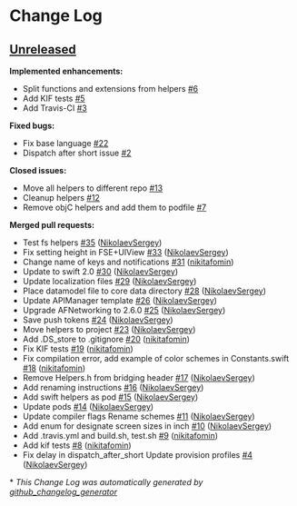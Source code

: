 # Change Log

## [Unreleased](https://github.com/fs/ios-base-swift/tree/HEAD)

**Implemented enhancements:**

- Split functions and extensions from helpers [\#6](https://github.com/fs/ios-base-swift/issues/6)
- Add KIF tests [\#5](https://github.com/fs/ios-base-swift/issues/5)
- Add Travis-CI [\#3](https://github.com/fs/ios-base-swift/issues/3)

**Fixed bugs:**

- Fix base language [\#22](https://github.com/fs/ios-base-swift/issues/22)
- Dispatch after short issue [\#2](https://github.com/fs/ios-base-swift/issues/2)

**Closed issues:**

- Move all helpers to different repo [\#13](https://github.com/fs/ios-base-swift/issues/13)
- Cleanup helpers [\#12](https://github.com/fs/ios-base-swift/issues/12)
- Remove objC helpers and add them to podfile [\#7](https://github.com/fs/ios-base-swift/issues/7)

**Merged pull requests:**

- Test fs helpers [\#35](https://github.com/fs/ios-base-swift/pull/35) ([NikolaevSergey](https://github.com/NikolaevSergey))
- Fix setting height in FSE+UIView [\#33](https://github.com/fs/ios-base-swift/pull/33) ([NikolaevSergey](https://github.com/NikolaevSergey))
- Change name of keys and notifications [\#31](https://github.com/fs/ios-base-swift/pull/31) ([nikitafomin](https://github.com/nikitafomin))
- Update to swift 2.0 [\#30](https://github.com/fs/ios-base-swift/pull/30) ([NikolaevSergey](https://github.com/NikolaevSergey))
- Update localization files [\#29](https://github.com/fs/ios-base-swift/pull/29) ([NikolaevSergey](https://github.com/NikolaevSergey))
- Place datamodel file to core data directory [\#28](https://github.com/fs/ios-base-swift/pull/28) ([NikolaevSergey](https://github.com/NikolaevSergey))
- Update APIManager template [\#26](https://github.com/fs/ios-base-swift/pull/26) ([NikolaevSergey](https://github.com/NikolaevSergey))
- Upgrade AFNetworking to 2.6.0 [\#25](https://github.com/fs/ios-base-swift/pull/25) ([NikolaevSergey](https://github.com/NikolaevSergey))
- Save push tokens [\#24](https://github.com/fs/ios-base-swift/pull/24) ([NikolaevSergey](https://github.com/NikolaevSergey))
- Move helpers to project [\#23](https://github.com/fs/ios-base-swift/pull/23) ([NikolaevSergey](https://github.com/NikolaevSergey))
- Add .DS\_store to .gitignore [\#20](https://github.com/fs/ios-base-swift/pull/20) ([nikitafomin](https://github.com/nikitafomin))
- Fix KIF tests [\#19](https://github.com/fs/ios-base-swift/pull/19) ([nikitafomin](https://github.com/nikitafomin))
- Fix compilation error, add example of color schemes in Constants.swift [\#18](https://github.com/fs/ios-base-swift/pull/18) ([nikitafomin](https://github.com/nikitafomin))
- Remove Helpers.h from bridging header [\#17](https://github.com/fs/ios-base-swift/pull/17) ([NikolaevSergey](https://github.com/NikolaevSergey))
- Add renaming instructions [\#16](https://github.com/fs/ios-base-swift/pull/16) ([NikolaevSergey](https://github.com/NikolaevSergey))
- Add swift helpers as pod [\#15](https://github.com/fs/ios-base-swift/pull/15) ([NikolaevSergey](https://github.com/NikolaevSergey))
- Update pods [\#14](https://github.com/fs/ios-base-swift/pull/14) ([NikolaevSergey](https://github.com/NikolaevSergey))
- Update compiler flags Rename schemes [\#11](https://github.com/fs/ios-base-swift/pull/11) ([NikolaevSergey](https://github.com/NikolaevSergey))
- Add enum for designate screen sizes in inch [\#10](https://github.com/fs/ios-base-swift/pull/10) ([NikolaevSergey](https://github.com/NikolaevSergey))
- Add .travis.yml and build.sh, test.sh [\#9](https://github.com/fs/ios-base-swift/pull/9) ([nikitafomin](https://github.com/nikitafomin))
- Add kif tests [\#8](https://github.com/fs/ios-base-swift/pull/8) ([nikitafomin](https://github.com/nikitafomin))
- Fix delay in dispatch\_after\_short Update provision profiles [\#4](https://github.com/fs/ios-base-swift/pull/4) ([NikolaevSergey](https://github.com/NikolaevSergey))



\* *This Change Log was automatically generated by [github_changelog_generator](https://github.com/skywinder/Github-Changelog-Generator)*